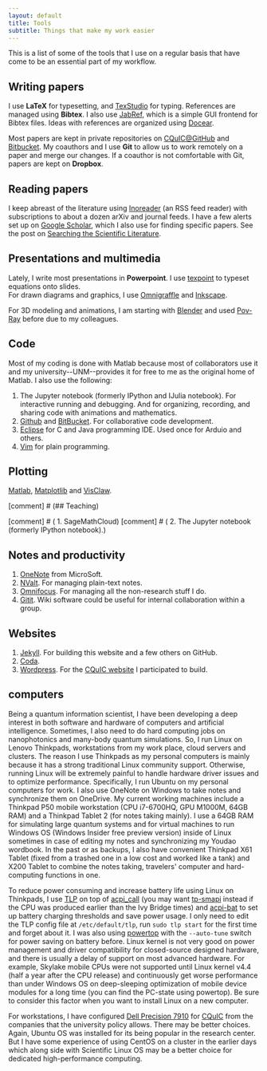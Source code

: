```yaml
---
layout: default
title: Tools
subtitle: Things that make my work easier
---
```


This is a list of some of the tools that I use on a regular basis that have
come to be an essential part of my workflow.

## Writing papers

I use **LaTeX** for typesetting, and [TexStudio](http://texstudio.org/)
for typing.
References are managed using **Bibtex**.  I also use
[JabRef](http://jabref.org/), which is a simple GUI frontend for
Bibtex files.
Ideas with references are organized using [Docear](http://docear.org).

Most papers are kept in private repositories on
[CQuIC@GitHub](http://cquic-github.github.io) and [Bitbucket](http://bitbucket.org).  My coauthors and I use **Git** to
allow us to work remotely on a paper and merge our changes.
If a coauthor is not comfortable with Git, papers are kept on **Dropbox**.

## Reading papers
I keep abreast of the literature using [Inoreader]() (an RSS feed reader) with
subscriptions to about a dozen arXiv and journal feeds.  I have a few alerts
set up on [Google Scholar](http://scholar.google.com), which I also use for
finding specific papers.  See the post on
[Searching the Scientific Literature](http://www.davidketcheson.info/2011/10/27/searching-scientific-literature.html).


## Presentations and multimedia
Lately, I write most presentations in **Powerpoint**.  I use
[texpoint](http://texpoint.necula.org/) to typeset equations onto slides.  
For drawn diagrams and graphics, I use [Omnigraffle](https://www.omnigroup.com/omnigraffle)
and [Inkscape](https://inkscape.org/).

For 3D modeling and animations, I am starting with [Blender](http://www.blender.org/) and used [Pov-Ray](http://www.povray.org/) before due to my colleagues.

## Code
Most of my coding is done with Matlab because most of collaborators use it and my university--UNM--provides it for free to me as the original home of Matlab.  I also use the following:

 1. The Jupyter notebook (formerly IPython and IJulia notebook). For interactive running and debugging. And for organizing, recording, and
    sharing code with animations and mathematics.
 1. [Github](http://github.com) and [BitBucket](http://bitbucket.com).  For collaborative code development.
 2. [Eclipse](https://www.eclipse.org/) for C and Java programming IDE. Used once for Arduio and others.
 3. [Vim](http://www.vim.org) for plain programming.

## Plotting

[Matlab](http://matlab.com), [Matplotlib](http://matplotlib.org/) and [VisClaw](https://github.com/clawpack/visclaw).

[comment] # (## Teaching)

[comment] # ( 1. SageMathCloud)
[comment] # ( 2. The Jupyter notebook (formerly IPython notebook).)

## Notes and productivity

 1. [OneNote](https://www.onenote.com/) from MicroSoft.
 1. [NValt](http://brettterpstra.com/nvalt-2-2-public-beta/).  For managing
    plain-text notes.
 1. [Omnifocus](http://www.omnigroup.com/products/omnifocus/).  For managing all the non-research stuff I do.
 1. [Gitit](http://gitit.net/).  Wiki software could be useful for
    internal collaboration within a group.

## Websites

 1. [Jekyll](https://github.com/mojombo/jekyll).  For building this website and a few others on GitHub.
 2. [Coda](https://panic.com/coda/).  
 3. [Wordpress](http://wordpress.org/). For the [CQuIC website](http://cquic.unm.edu) I participated to build.

## computers

Being a quantum information scientist, I have been developing a deep interest in both software and hardware of computers and artificial intelligence.
Sometimes, I also need to do hard computing jobs on nanophotonics and many-body quantum simulations.
So, I run Linux on Lenovo Thinkpads, workstations from my work place, cloud servers and clusters.
The reason I use Thinkpads as my personal computers is mainly because it has a strong traditional Linux community support. Otherwise, running Linux will be extremely painful to handle hardware driver issues and to optimize performance.
Specifically, I run Ubuntu on my personal computers for work.
I also use OneNote on Windows to take notes and synchronize them on OneDrive.
My current working machines include a Thinkpad P50 mobile workstation (CPU i7-6700HQ, GPU M1000M, 64GB RAM) and a Thinkpad Tablet 2 (for notes taking mainly).
I use a 64GB RAM for simulating large quantum systems and for virtual machines to run Windows OS (Windows Insider free preview version) inside of Linux sometimes in case of editing my notes and synchronizing my Youdao wordbook.
In the past or as backups, I also have convenient Thinkpad X61 Tablet (fixed from a trashed one in a low cost and worked like a tank) and X200 Tablet to combine the notes taking, travelers' computer and hard-computing functions in one.

To reduce power consuming and increase battery life using Linux on Thinkpads, I use [TLP](http://linrunner.de/en/tlp/docs/tlp-linux-advanced-power-management.html) on top of [acpi_call](https://github.com/mkottman/acpi_call) (you may want [tp-smapi](http://www.thinkwiki.org/wiki/Tp_smapi) instead if the CPU was produced earlier than the Ivy Bridge times) and [acpi-bat](http://www.thinkwiki.org/wiki/Tpacpi-bat) to set up battery charging thresholds and save power usage.
I only need to edit the TLP config file at `/etc/default/tlp`, run `sudo tlp start` for the first time and forget about it.
I was also using [powertop](https://wiki.archlinux.org/index.php/powertop) with the `--auto-tune` switch for power saving on battery before.
Linux kernel is not very good on power management and driver compatibility for closed-source designed hardware, and there is usually a delay of support on most advanced hardware.
For example, Skylake mobile CPUs were not supported until Linux kernel v4.4 (half a year after the CPU release) and continuously get worse performance than under Windows OS on deep-sleeping optimization of mobile device modules for a long time (you can find the PC-state using powertop).
Be sure to consider this factor when you want to install Linux on a new computer.

For workstations, I have configured [Dell Precision 7910](http://www.dell.com/us/business/p/precision-t7910-workstation/pd) for [CQuIC](http://cquic.unm.edu) from the companies that the university policy allows. There may be better choices.
Again, Ubuntu OS was installed for its being popular in the research center.
But I have some experience of using CentOS on a cluster in the earlier days which along side with Scientific Linux OS may be a better choice for dedicated high-performance computing.  
